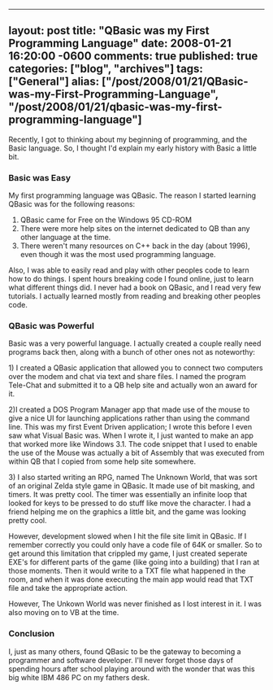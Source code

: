   ---
  layout: post
  title: "QBasic was my First Programming Language"
  date: 2008-01-21 16:20:00 -0600
  comments: true
  published: true
  categories: ["blog", "archives"]
  tags: ["General"]
  alias: ["/post/2008/01/21/QBasic-was-my-First-Programming-Language", "/post/2008/01/21/qbasic-was-my-first-programming-language"]
  ---
<!-- more -->
<P>Recently, I got to thinking about my beginning of programming, and the Basic language. So, I thought I'd explain my early history with Basic a little bit.</P>
<H3>Basic was Easy</H3>
<P>My first programming language was QBasic. The reason I started learning QBasic was for the following reasons:</P>
<OL>
<LI>QBasic came for Free on the Windows 95 CD-ROM 
<LI>There were more help sites on the internet dedicated to QB than any other language at the time. 
<LI>There weren't many resources on C++ back in the day (about 1996), even though it was the most used programming language.</LI></OL>
<P>Also, I was able to easily read and play with other peoples code to learn how to do things. I spent hours breaking code I found online, just to learn what different things did. I never had a book on QBasic, and I read very few tutorials. I actually learned mostly from reading and breaking other peoples code.</P>
<H3>QBasic was Powerful</H3>
<P>Basic was a very powerful language. I actually created a couple really need programs back then, along with a bunch of other ones not as noteworthy:</P>
<P>1) I created a QBasic application that allowed you to connect two computers over the modem and chat via text and share files. I named the program Tele-Chat and submitted it to a QB help site and actually won an award for it.</P>
<P>2)I created a DOS Program Manager app that made use of the mouse to give a nice UI for launching applications rather than using the command line. This was my first Event Driven application; I wrote this before I even saw what Visual Basic was. When I wrote it, I just wanted to make an app that worked more like Windows 3.1. The code snippet that I&nbsp;used&nbsp;to enable the use of the&nbsp;Mouse was actually a bit of Assembly that was executed from within QB that I copied from some help site somewhere.</P>
<P>3) I also started writing an RPG, named The Unknown World,&nbsp;that was sort of an original Zelda style game in QBasic. It made use of bit masking, and timers. It was pretty cool. The timer was essentially an infinite loop that looked for keys to be pressed to do stuff like move the character. I had a friend helping me on the graphics a little bit, and the game was looking pretty cool.</P>
<P>However, development slowed when I hit the file site limit in QBasic. If I remember correctly you could only have a code file of 64K or smaller. So to get around this limitation that crippled my game, I just created seperate EXE's for different parts of the game (like going into a building) that I ran at those moments. Then it would write to a TXT file what happened in the room, and when it was done executing the main app would read that TXT file and take the appropriate action.</P>
<P>However, The Unkown World was never finished as I lost interest in it. I was also moving on to VB at the time.</P>
<H3>Conclusion</H3>
<P>I, just as many others, found QBasic to be the gateway to becoming a programmer and software developer. I'll never forget those days of spending hours after school playing around with the wonder that was this big white IBM 486 PC on my fathers desk.</P>
